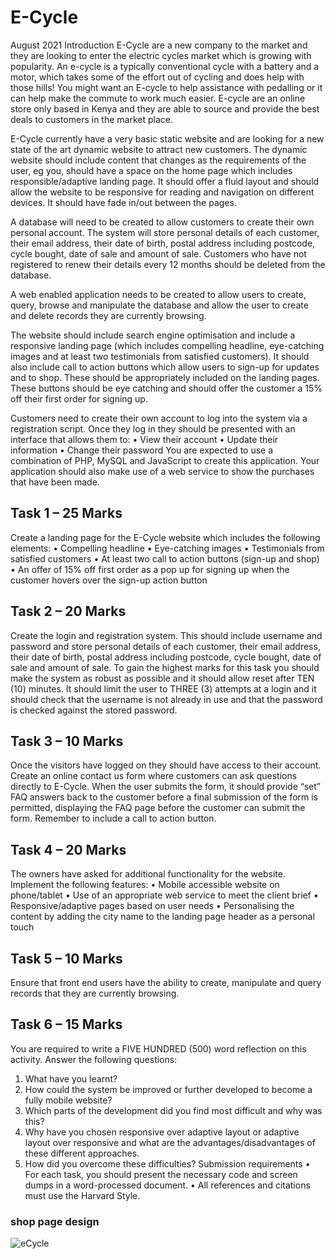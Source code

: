 # E-Cycle
August 2021
Introduction
E-Cycle are a new company to the market and they are looking to enter the electric cycles market which is growing with popularity. An e-cycle is a typically conventional cycle with a battery and a motor, which takes some of the effort out of cycling and does help with those hills! You might want an E-cycle to help assistance with pedalling or it can help make the commute to work much easier. E-cycle are an online store only based in Kenya and they are able to source and provide the best deals to customers in the market place.

E-Cycle currently have a very basic static website and are looking for a new state of the art dynamic website to attract new customers. The dynamic website should include content that changes as the requirements of the user, eg you, should have a space on the home page which includes responsible/adaptive landing page. It should offer a fluid layout and should allow the website to be responsive for reading and navigation on different devices. It should have fade in/out between the pages.

A database will need to be created to allow customers to create their own personal account. The system will store personal details of each customer, their email address, their date of birth, postal address including postcode, cycle bought, date of sale and amount of sale. Customers who have not registered to renew their details every 12 months should be deleted from the database.

A web enabled application needs to be created to allow users to create, query, browse and manipulate the database and allow the user to create and delete records they are currently browsing.

The website should include search engine optimisation and include a responsive landing page (which includes compelling headline, eye-catching images and at least two testimonials from satisfied customers). It should also include call to action buttons which allow users to sign-up for updates and to shop. These should be appropriately included on the landing pages. These buttons should be eye catching and should offer the customer a 15% off their first order for signing up.

Customers need to create their own account to log into the system via a registration script.
Once they log in they should be presented with an interface that allows them to:
• View their account
• Update their information
• Change their password
You are expected to use a combination of PHP, MySQL and JavaScript to create this application. Your application should also make use of a web service to show the purchases that have been made.

## Task 1 – 25 Marks
Create a landing page for the E-Cycle website which includes the following elements:
• Compelling headline
• Eye-catching images
• Testimonials from satisfied customers
• At least two call to action buttons (sign-up and shop)
• An offer of 15% off first order as a pop up for signing up when the customer hovers over the sign-up action button

## Task 2 – 20 Marks
Create the login and registration system. This should include username and password and store personal details of each customer, their email address, their date of birth, postal address including postcode, cycle bought, date of sale and amount of sale. To gain the highest marks for this task you should make the system as robust as possible and it should allow reset after TEN (10) minutes. It should limit the user to THREE (3) attempts at a login and it should check that the username is not already in use and that the password is checked against the stored password.

## Task 3 – 10 Marks
Once the visitors have logged on they should have access to their account. Create an online contact us form where customers can ask questions directly to E-Cycle. When the user submits the form, it should provide “set” FAQ answers back to the customer before a final submission of the form is permitted, displaying the FAQ page before the customer can submit the form. Remember to include a call to action button.

## Task 4 – 20 Marks
The owners have asked for additional functionality for the website. Implement the following features:
• Mobile accessible website on phone/tablet
• Use of an appropriate web service to meet the client brief
• Responsive/adaptive pages based on user needs
• Personalising the content by adding the city name to the landing page header as a personal touch

## Task 5 – 10 Marks
Ensure that front end users have the ability to create, manipulate and query records that they are currently browsing.

## Task 6 – 15 Marks
You are required to write a FIVE HUNDRED (500) word reflection on this activity. Answer the following questions:
1. What have you learnt?
2. How could the system be improved or further developed to become a fully mobile website?
3. Which parts of the development did you find most difficult and why was this?
4. Why have you chosen responsive over adaptive layout or adaptive layout over responsive and what are the advantages/disadvantages of these different approaches.
5. How did you overcome these difficulties?
Submission requirements
• For each task, you should present the necessary code and screen dumps in a word-processed document.
• All references and citations must use the Harvard Style.

### shop page design
![eCycle](https://user-images.githubusercontent.com/44478872/125853402-594f32ae-83c9-4bd0-a726-d13f8ced32a9.png)

